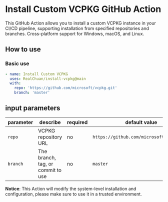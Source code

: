 # Install Custom VCPKG GitHub Action

This GitHub Action allows you to install a custom VCPKG instance in your CI/CD pipeline, supporting installation from specified repositories and branches. Cross-platform support for Windows, macOS, and Linux.

## How to use

### Basic use

```yaml
- name: Install Custom VCPKG
  uses: RealChuan/install-vcpkg@main
  with:
    repo: 'https://github.com/microsoft/vcpkg.git'
    branch: 'master'
```

## input parameters

| parameter | describe                          | required | default value                            |
| --------- | --------------------------------- | -------- | ---------------------------------------- |
| `repo`    | VCPKG repository URL              | no       | `https://github.com/microsoft/vcpkg.git` |
| `branch`  | The branch, tag, or commit to use | no       | `master`                                 |

**Notice**: This Action will modify the system-level installation and configuration, please make sure to use it in a trusted environment.
